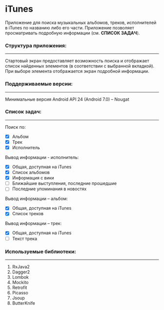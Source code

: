

# iTunes


Приложение для поиска музыкальных альбомов, треков, исполнителей в iTunes по названию либо его части.
Приложение позволяет просматривать подробную информации (см. **СПИСОК ЗАДАЧ**).

### Структура приложения:
------------

Стартовый экран предоставляет возможность поиска и отображает список найденных элементов (в соответствии с выбранной вкладкой). 
При выборе элемента отображается экран подробной информации.


### Поддерживаемые версии:
------------

Минимальные версия Android API 24 (Android 7.0) – Nougat

### Список задач:
------------

Поиск по:
- [x] Альбом
- [x] Трек
- [x] Исполнитель

Вывод информации - исполнитель:
- [x] Общая, доступная на iTunes 
- [x] Список альбомов
- [x] Информация с вики 
- [ ] Ближайшие выступления, последние прошедшие 
- [ ] Последние упоминания в новостях

Вывод информации – альбом:
- [x] Общая, доступная на iTunes 
- [x] Список треков

Вывод информации – трек:
- [x] Общая, доступная на iTunes 
- [ ] Текст трека 

### Используемые библиотеки:
------------
1. RxJava2
2. Dagger2
3. Lombok
4. Mockito
5. Retrofit
6. Picasso
7. Jsoup
8. ButterKnife
